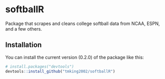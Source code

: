 # softballR
Package that scrapes and cleans college softball data from NCAA, ESPN, and a few others.

## Installation

You can install the current version (0.2.0) of the package like this:
      
``` r
# install.packages("devtools")
devtools::install_github("tmking2002/softballR")
```
